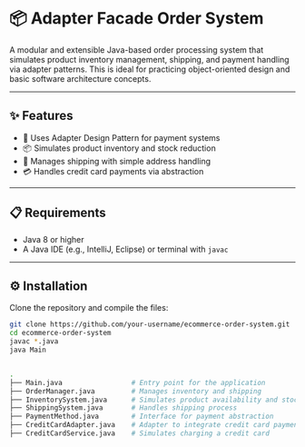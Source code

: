 # 📦 Adapter Facade Order System	

A modular and extensible Java-based order processing system that simulates product inventory management, shipping, and payment handling via adapter patterns. This is ideal for practicing object-oriented design and basic software architecture concepts.

---

## ✨ Features
- 🔁 Uses Adapter Design Pattern for payment systems
- 📦 Simulates product inventory and stock reduction
- 🚚 Manages shipping with simple address handling
- 💳 Handles credit card payments via abstraction

---

## 📋 Requirements
- Java 8 or higher
- A Java IDE (e.g., IntelliJ, Eclipse) or terminal with `javac`

---

## ⚙️ Installation

Clone the repository and compile the files:

```bash
git clone https://github.com/your-username/ecommerce-order-system.git
cd ecommerce-order-system
javac *.java
java Main


.
├── Main.java                 # Entry point for the application
├── OrderManager.java         # Manages inventory and shipping
├── InventorySystem.java      # Simulates product availability and stock control
├── ShippingSystem.java       # Handles shipping process
├── PaymentMethod.java        # Interface for payment abstraction
├── CreditCardAdapter.java    # Adapter to integrate credit card payment
├── CreditCardService.java    # Simulates charging a credit card
